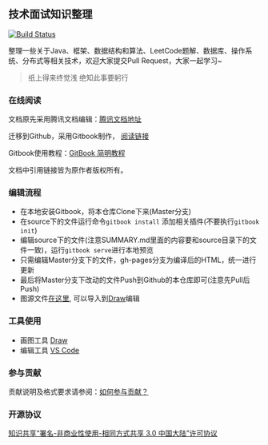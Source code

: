 ## 技术面试知识整理

[![Build Status](https://travis-ci.org/ZZULI-TECH/interview.svg?branch=master)](https://travis-ci.org/ZZULI-TECH/interview) 

整理一些关于Java、框架、数据结构和算法、LeetCode题解、数据库、操作系统、分布式等相关技术，欢迎大家提交Pull Request，大家一起学习~

> 纸上得来终觉浅 绝知此事要躬行

### 在线阅读

文档原先采用腾讯文档编辑：[腾讯文档地址](https://docs.qq.com/doc/BtY1hJ0WeKHG4ACmux1ENFld0aA0Dd1Lvgil3LWRcK1rTcgj0UCftO2koYic4e2A4C0bGqMb2)

迁移到Github，采用Gitbook制作，
[阅读链接](https://zzuli-tech.github.io/interview/index.html)

Gitbook使用教程：[GitBook 简明教程](http://www.chengweiyang.cn/gitbook/index.html)

文档中引用链接皆为原作者版权所有。

### 编辑流程

- 在本地安装Gitbook，将本仓库Clone下来(Master分支)
- 在source下的文件运行命令`gitbook install` 添加相关插件(不要执行`gitbook init`)
- 编辑source下的文件(注意SUMMARY.md里面的内容要和source目录下的文件一致)，运行`gitbook serve`进行本地预览
- 只需编辑Master分支下的文件，gh-pages分支为编译后的HTML，统一进行更新
- 最后将Master分支下改动的文件Push到Github的本仓库即可(注意先Pull后Push)
- 图源文件[在这里](https://github.com/ZZULI-TECH/interview/tree/master/xml), 可以导入到[Draw](https://www.draw.io/)编辑

### 工具使用

- 画图工具 [Draw](https://www.draw.io/)
- 编辑工具 [VS Code](https://code.visualstudio.com/)

### 参与贡献
贡献说明及格式要求请参阅：[如何参与贡献？](https://github.com/ZZULI-TECH/interview/blob/master/CONTRIBUTING.md)

### 开源协议

[知识共享“署名-非商业性使用-相同方式共享 3.0 中国大陆”许可协议](https://creativecommons.org/licenses/by-nc-sa/3.0/cn/) 





